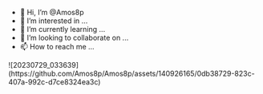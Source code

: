 - 👋 Hi, I’m @Amos8p
- 👀 I’m interested in ...
- 🌱 I’m currently learning ...
- 💞️ I’m looking to collaborate on ...
- 📫 How to reach me ...

<!---
Amos8p/Amos8p is a ✨ special ✨ repository because its `README.md` (this file) appears on your GitHub profile.
You can click the Preview link to take a look at your changes.
--->![20230729_033639](https://github.com/Amos8p/Amos8p/assets/140926165/0db38729-823c-407a-992c-d7ce8324ea3c)

